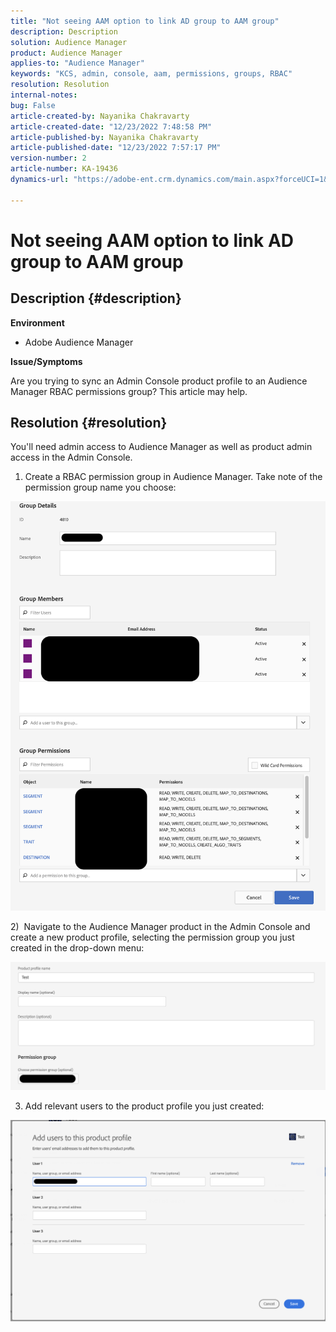 ```yaml
---
title: "Not seeing AAM option to link AD group to AAM group"
description: Description
solution: Audience Manager
product: Audience Manager
applies-to: "Audience Manager"
keywords: "KCS, admin, console, aam, permissions, groups, RBAC"
resolution: Resolution
internal-notes: 
bug: False
article-created-by: Nayanika Chakravarty
article-created-date: "12/23/2022 7:48:58 PM"
article-published-by: Nayanika Chakravarty
article-published-date: "12/23/2022 7:57:17 PM"
version-number: 2
article-number: KA-19436
dynamics-url: "https://adobe-ent.crm.dynamics.com/main.aspx?forceUCI=1&pagetype=entityrecord&etn=knowledgearticle&id=811b3dd6-fa82-ed11-81ac-6045bd006079"

---
```

# Not seeing AAM option to link AD group to AAM group

## Description {#description}


<b>Environment</b>

- Adobe Audience Manager

<b>Issue/Symptoms</b>

Are you trying to sync an Admin Console product profile to an Audience Manager RBAC permissions group? This article may help.


## Resolution {#resolution}


You'll need admin access to Audience Manager as well as product admin access in the Admin Console.

1) Create a RBAC permission group in Audience Manager. Take note of the permission group name you choose:

![](assets/5a5b40de-a9cf-ec11-a7b5-00224809c196.png)

2)  Navigate to the Audience Manager product in the Admin Console and create a new product profile, selecting the permission group you just created in the drop-down menu:

![](assets/2689da02-aacf-ec11-a7b5-00224809c196.png)

3) Add relevant users to the product profile you just created:

![](assets/6a896e46-aacf-ec11-a7b5-00224809c196.png)
